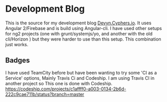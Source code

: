 # Development Blog
This is the source for my development blog [Devyn.Cyphers.io](http://devynCyphers.io).
It uses Angular 2/Firebase and is build using Angular-cli.
I have used other setups for ng2 projects (one with grunt/systemjs/yo, and another with the old cli/Horizon ) but they were harder to use than this setup. This combination just works.

## Badges
I have used TeamCity before but have been wanting to try some 'CI as a Service' options, Mainly Travis Ci and Codeship. I am using Travis CI in another project so This one is done with Codeship.
https://codeship.com/projects/c1affff0-a003-0134-2b6d-222c9cae711b/status?branch=master
